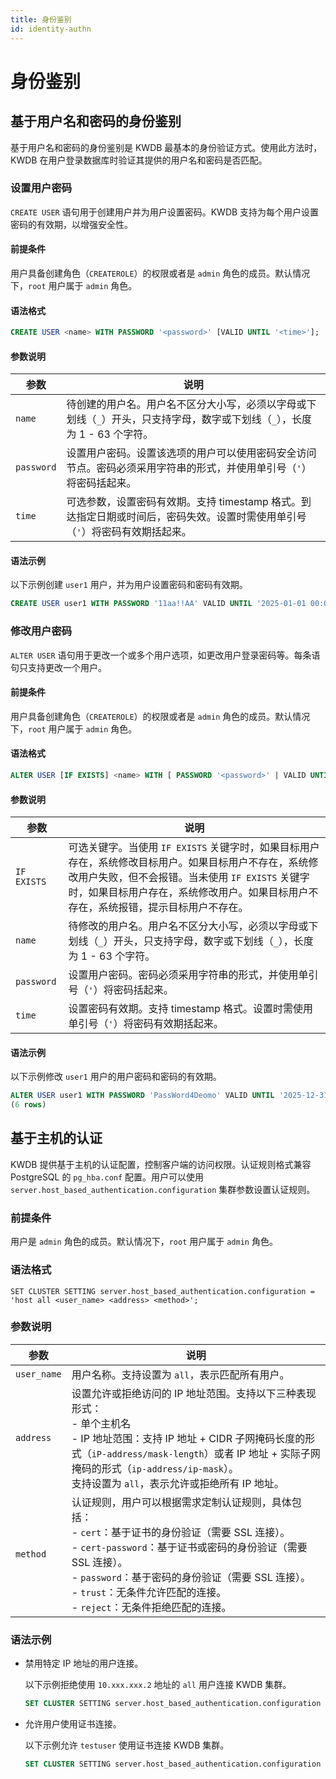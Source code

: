 ```yaml
---
title: 身份鉴别
id: identity-authn
---
```


# 身份鉴别

## 基于用户名和密码的身份鉴别

基于用户名和密码的身份鉴别是 KWDB 最基本的身份验证方式。使用此方法时，KWDB 在用户登录数据库时验证其提供的用户名和密码是否匹配。

### 设置用户密码

`CREATE USER` 语句用于创建用户并为用户设置密码。KWDB 支持为每个用户设置密码的有效期，以增强安全性。

#### 前提条件

用户具备创建角色（`CREATEROLE`）的权限或者是 `admin` 角色的成员。默认情况下，`root` 用户属于 `admin` 角色。

#### 语法格式

```sql
CREATE USER <name> WITH PASSWORD '<password>' [VALID UNTIL '<time>'];
```

#### 参数说明

| 参数 | 说明 |
| --- | --- |
| `name` | 待创建的用户名。用户名不区分大小写，必须以字母或下划线（`_`）开头，只支持字母，数字或下划线（`_`），长度为 1 - 63 个字符。|
| `password` | 设置用户密码。设置该选项的用户可以使用密码安全访问节点。密码必须采用字符串的形式，并使用单引号（`'`）将密码括起来。|
|  `time` | 可选参数，设置密码有效期。支持 timestamp 格式。到达指定日期或时间后，密码失效。设置时需使用单引号（`'`）将密码有效期括起来。|

#### 语法示例

以下示例创建 `user1` 用户，并为用户设置密码和密码有效期。

```sql
CREATE USER user1 WITH PASSWORD '11aa!!AA' VALID UNTIL '2025-01-01 00:00:00+00:00';
```

### 修改用户密码

`ALTER USER` 语句用于更改一个或多个用户选项，如更改用户登录密码等。每条语句只支持更改一个用户。

#### 前提条件

用户具备创建角色（`CREATEROLE`）的权限或者是 `admin` 角色的成员。默认情况下，`root` 用户属于 `admin` 角色。

#### 语法格式

```sql
ALTER USER [IF EXISTS] <name> WITH [ PASSWORD '<password>' | VALID UNTIL '<time>'];
```

#### 参数说明

| 参数 | 说明 |
| --- | --- |
| `IF  EXISTS` | 可选关键字。当使用 `IF EXISTS` 关键字时，如果目标用户存在，系统修改目标用户。如果目标用户不存在，系统修改用户失败，但不会报错。当未使用 `IF EXISTS` 关键字时，如果目标用户存在，系统修改用户。如果目标用户不存在，系统报错，提示目标用户不存在。 |
| `name` | 待修改的用户名。用户名不区分大小写，必须以字母或下划线（`_`）开头，只支持字母，数字或下划线（`_`），长度为 1 - 63 个字符。|
| `password` | 设置用户密码。密码必须采用字符串的形式，并使用单引号（`'`）将密码括起来。|
|  `time` | 设置密码有效期。支持 timestamp 格式。设置时需使用单引号（`'`）将密码有效期括起来。|

#### 语法示例

以下示例修改 `user1` 用户的用户密码和密码的有效期。

```sql
ALTER USER user1 WITH PASSWORD 'PassWord4Deomo' VALID UNTIL '2025-12-31';
(6 rows)
```

## 基于主机的认证

KWDB 提供基于主机的认证配置，控制客户端的访问权限。认证规则格式兼容 PostgreSQL 的 `pg_hba.conf` 配置。用户可以使用 `server.host_based_authentication.configuration` 集群参数设置认证规则。

### 前提条件

用户是 `admin` 角色的成员。默认情况下，`root` 用户属于 `admin` 角色。

### 语法格式

```shell
SET CLUSTER SETTING server.host_based_authentication.configuration = 'host all <user_name> <address> <method>';
```

### 参数说明

| 参数 | 说明 |
| --- | --- |
| `user_name` | 用户名称。支持设置为 `all`，表示匹配所有用户。|
| `address` | 设置允许或拒绝访问的 IP 地址范围。支持以下三种表现形式：<br > - 单个主机名 <br >- IP 地址范围：支持 IP 地址 + CIDR 子网掩码长度的形式（`iP-address/mask-length`）或者 IP 地址 + 实际子网掩码的形式（`ip-address/ip-mask`）。 <br > 支持设置为 `all`，表示允许或拒绝所有 IP 地址。|
|  `method` | 认证规则，用户可以根据需求定制认证规则，具体包括：<br >- `cert`：基于证书的身份验证（需要 SSL 连接）。<br >- `cert-password`：基于证书或密码的身份验证（需要 SSL 连接）。<br >- `password`：基于密码的身份验证（需要 SSL 连接）。<br >- `trust`：无条件允许匹配的连接。<br >- `reject`：无条件拒绝匹配的连接。|

### 语法示例

- 禁用特定 IP 地址的用户连接。

    以下示例拒绝使用 `10.xxx.xxx.2` 地址的 `all` 用户连接 KWDB 集群。

    ```sql
    SET CLUSTER SETTING server.host_based_authentication.configuration = 'host all all 10.xxx.xxx.2 reject';
    ```

- 允许用户使用证书连接。

    以下示例允许 `testuser` 使用证书连接 KWDB 集群。

    ```sql
    SET CLUSTER SETTING server.host_based_authentication.configuration = 'host all testuser 0.0.0.0/0 cert';
    ```
